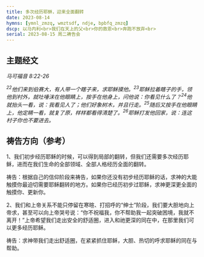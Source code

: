 ```yaml
---
title: 多次经历耶稣，迎来全面翻转
date: 2023-08-14
hymns: [ymnl_zmzq, wmztsdf, ndje, bpbfq_zmzq]
dscp: 以马内利<br>我们在天上的父<br>你的救恩<br>奔跑不放弃<br>
serial: 2023-08-15 周二祷告会
---
```


## 主题经文

*马可福音 8:22-26*

*<sup>22</sup>他们来到伯赛大，有人带一个瞎子来，求耶稣摸他。<sup>23</sup>耶稣拉着瞎子的手，领他到村外，就吐唾沫在他眼睛上，按手在他身上，问他说：你看见什么了？<sup>24</sup>他就抬头一看，说：我看见人了；他们好象树木，并且行走。<sup>25</sup>随后又按手在他眼睛上，他定睛一看，就复了原，样样都看得清楚了。<sup>26</sup>耶稣打发他回家，说：连这村子你也不要进去。*

## 祷告方向（参考）

1、我们初步经历耶稣的时候，可以得到局部的翻转，但我们还需要多次经历耶稣，进而在我们生命的全部领域、全部人格经历全面的翻转。

祷告：根据自己的信仰阶段来祷告，如果你还没有初步经历耶稣的话，求神的大能触摸你最迫切需要耶稣翻转的地方。如果你已经历初步过耶稣，求神更深更全面的触摸你、更新你。

2、我们和上帝关系不能只停留在寒暄、打招呼的“绅士”阶段，我们要大胆地向上帝求，甚至可以向上帝哭号说：“你不祝福我，你不帮助我一起突破困境，我就不离开！”上帝希望我们走出安全的舒适圈，进入和祂更深的同在中，在那里我们可以更多经历耶稣。

祷告：求神带我们走出舒适圈，在紧紧抓住耶稣，大胆、热切的呼求耶稣的同在与帮助。